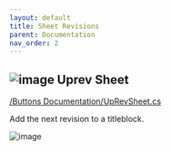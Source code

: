 ```yaml
---
layout: default
title: Sheet Revisions
parent: Documentation
nav_order: 2
---
```


## ![image](https://raw.githubusercontent.com/giobel/ReviTab/master/ReviTab/Resources/addRev.png) Uprev Sheet
[/Buttons Documentation/UpRevSheet.cs](https://github.com/giobel/ReviTab/blob/master/ReviTab/Buttons%2020Documentation/UpRevSheet.cs)

Add the next revision to a titleblock.

![image](https://user-images.githubusercontent.com/27025848/170917365-f6e8c2fc-3807-48c6-8f5b-dcece34c8bbd.png)


